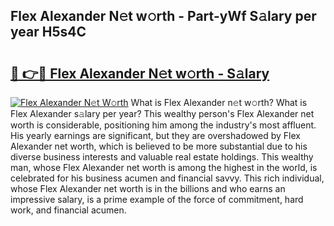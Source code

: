 ## Flex Alexander N𝚎t w𝚘rth - Part-yWf S𝚊lary per year H5s4C

# <h2><a href="http://gc4g0i3.nevu.top/?p=Flex+Alexander">🔗 👉🔴 Flex Alexander N𝚎t w𝚘rth - S𝚊lary</a></h2>

[![Flex Alexander N𝚎t W𝚘rth](https://i.imgur.com/Oavwk0R.jpeg)](http://gc4g0i3.nevu.top/?p=Flex+Alexander)
What is Flex Alexander n𝚎t w𝚘rth? What is Flex Alexander s𝚊lary per year?
This wealthy person's Flex Alexander net worth is considerable, positioning him among the industry's most affluent. His yearly earnings are significant, but they are overshadowed by Flex Alexander net worth, which is believed to be more substantial due to his diverse business interests and valuable real estate holdings. This wealthy man, whose Flex Alexander net worth is among the highest in the world, is celebrated for his business acumen and financial savvy. This rich individual, whose Flex Alexander net worth is in the billions and who earns an impressive salary, is a prime example of the force of commitment, hard work, and financial acumen.

